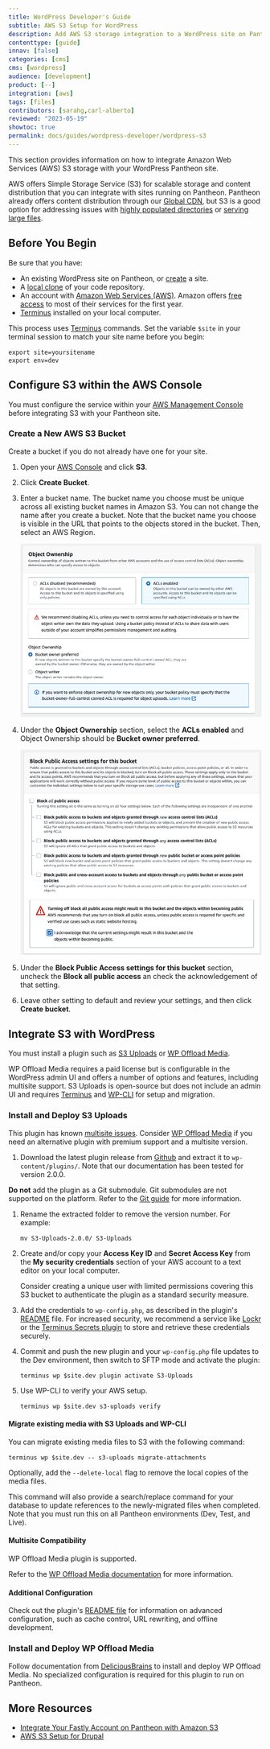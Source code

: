 ```yaml
---
title: WordPress Developer's Guide
subtitle: AWS S3 Setup for WordPress
description: Add AWS S3 storage integration to a WordPress site on Pantheon.
contenttype: [guide]
innav: [false]
categories: [cms]
cms: [wordpress]
audience: [development]
product: [--]
integration: [aws]
tags: [files]
contributors: [sarahg,carl-alberto]
reviewed: "2023-05-19"
showtoc: true
permalink: docs/guides/wordpress-developer/wordpress-s3
---
```


This section provides information on how to integrate Amazon Web Services (AWS) S3 storage with your WordPress Pantheon site.

AWS offers Simple Storage Service (S3) for scalable storage and content distribution that you can integrate with sites running on Pantheon. Pantheon already offers content distribution through our [Global CDN](/guides/global-cdn), but S3 is a good option for addressing issues with [highly populated directories](/guides/platform-considerations/media-email-support#large-files-and-highly-populated-directories) or [serving large files](/guides/filesystem/large-files).

## Before You Begin

Be sure that you have:

- An existing WordPress site on Pantheon, or [create](https://dashboard.pantheon.io/sites/create) a site.
- A [local clone](/guides/git/git-config#clone-your-site-codebase) of your code repository.
- An account with [Amazon Web Services (AWS)](https://aws.amazon.com/s3/). Amazon offers [free access](https://aws.amazon.com/free/) to most of their services for the first year.
- [Terminus](/terminus) installed on your local computer.

<Alert title="Exports" type="export">

This process uses [Terminus](/terminus) commands. Set the variable `$site` in your terminal session to match your site name before you begin:

```bash{promptUser: user}
export site=yoursitename
export env=dev
```

</Alert>

## Configure S3 within the AWS Console

You must configure the service within your [AWS Management Console](https://console.aws.amazon.com) before integrating S3 with your Pantheon site.

### Create a New AWS S3 Bucket

 Create a bucket if you do not already have one for your site.

1. Open your [AWS Console](https://console.aws.amazon.com) and click **S3**.

1. Click **Create Bucket**.

1. Enter a bucket name. The bucket name you choose must be unique across all existing bucket names in Amazon S3. You can not change the name after you create a bucket. Note that the bucket name you choose is visible in the URL that points to the objects stored in the bucket. Then, select an AWS Region.

   ![Create s3 bucket for WordPress](../../../images/s3-step1.png)

1. Under the **Object Ownership** section, select the **ACLs enabled** and Object Ownership should be **Bucket owner preferred**.

   ![Create s3 bucket for WordPress](../../../images/s3-step2.png)

1. Under the **Block Public Access settings for this bucket** section, uncheck the **Block all public access** an check the acknowledgement of that setting.

1. Leave other setting to default and review your settings, and then click **Create bucket**.

## Integrate S3 with WordPress

You must install a plugin such as [S3 Uploads](https://github.com/humanmade/S3-Uploads) or [WP Offload Media](https://wordpress.org/plugins/amazon-s3-and-cloudfront/).

WP Offload Media requires a paid license but is configurable in the WordPress admin UI and offers a number of options and features, including multisite support. S3 Uploads is open-source but does not include an admin UI and requires [Terminus](/terminus) and [WP-CLI](/guides/wp-cli) for setup and migration.

### Install and Deploy S3 Uploads

<Alert title="Note" type="info">

This plugin has known [multisite issues](https://github.com/humanmade/S3-Uploads/pull/214). Consider [WP Offload Media](#install-and-deploy-wp-offload-media) if you need an alternative plugin with premium support and a multisite version.

</Alert>

1. Download the latest plugin release from [Github](https://github.com/humanmade/S3-Uploads/releases) and extract it to `wp-content/plugins/`. Note that our documentation has been tested for version 2.0.0.

  <Alert title="Warning" type="danger">

  **Do not** add the plugin as a Git submodule. Git submodules are not supported on the platform. Refer to the [Git guide](/guides/git/faq-git) for more information.

  </Alert>

1. Rename the extracted folder to remove the version number. For example:

   ```bash{promptUser: user}
   mv S3-Uploads-2.0.0/ S3-Uploads
   ```

1. Create and/or copy your **Access Key ID** and **Secret Access Key** from the **My security credentials** section of your AWS account to a text editor on your local computer.

   <Alert title="Note" type="info">

   Consider creating a unique user with limited permissions covering this S3 bucket to authenticate the plugin as a standard security measure.

   </Alert>

1. Add the credentials to `wp-config.php`, as described in the plugin's [README](https://github.com/humanmade/S3-Uploads#getting-set-up) file. For increased security, we recommend a service like [Lockr](/guides/lockr) or the [Terminus Secrets plugin](https://github.com/pantheon-systems/terminus-secrets-plugin) to store and retrieve these credentials securely.

1. Commit and push the new plugin and your `wp-config.php` file updates to the Dev environment, then switch to SFTP mode and activate the plugin:

    ```bash{promptUser: user}
    terminus wp $site.dev plugin activate S3-Uploads
    ```

1. Use WP-CLI to verify your AWS setup.

    ```bash{promptUser: user}
    terminus wp $site.dev s3-uploads verify
    ```

#### Migrate existing media with S3 Uploads and WP-CLI

You can migrate existing media files to S3 with the following command:

```bash{promptUser: user}
terminus wp $site.dev -- s3-uploads migrate-attachments
```

Optionally, add the `--delete-local` flag to remove the local copies of the media files.

This command will also provide a search/replace command for your database to update references to the newly-migrated files when completed. Note that you must run this on all Pantheon environments (Dev, Test, and Live).

#### Multisite Compatibility

WP Offload Media plugin is supported.

Refer to the [WP Offload Media documentation](https://deliciousbrains.com/wp-offload-media/doc/multisite-per-subsite-bucket-and-custom-domain-settings/) for more information.

#### Additional Configuration

Check out the plugin's [README file](https://github.com/humanmade/S3-Uploads/blob/master/README.md) for information on advanced configuration, such as cache control, URL rewriting, and offline development.

### Install and Deploy WP Offload Media

Follow documentation from [DeliciousBrains](https://deliciousbrains.com/wp-offload-media/doc/quick-start-guide) to install and deploy WP Offload Media. No specialized configuration is required for this plugin to run on Pantheon.

## More Resources

- [Integrate Your Fastly Account on Pantheon with Amazon S3](/guides/fastly-pantheon/fastly-amazon-s3)
- [AWS S3 Setup for Drupal](/drupal-s3)

